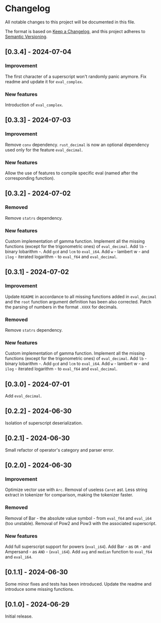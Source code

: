 # Changelog

All notable changes to this project will be documented in this file.

The format is based on [Keep a Changelog](https://keepachangelog.com/en/1.0.0/),
and this project adheres to [Semantic Versioning](https://semver.org/spec/v2.0.0.html).

## [0.3.4] - 2024-07-04

### Improvement

The first character of a superscript won't randomly panic anymore.
Fix readme and update it for `eval_complex`.

### New features

Introduction of `eval_complex`.


## [0.3.3] - 2024-07-03

### Improvement

Remove `conv` dependency.
`rust_decimal` is now an optional dependency used only for the feature `eval_decimal`.

### New features

Allow the use of features to compile specific eval (named after the corresponding function).

## [0.3.2] - 2024-07-02

### Removed

Remove `statrs` dependency.

### New features

Custom implementation of gamma function.
Implement all the missing functions (except for the trigonometric ones) of `eval_decimal`.
Add `lb` - binary lobarithm -.
Add `gcd` and `lcm` to `eval_i64`.
Add `w` - lambert w - and `ilog` - iterated logarithm - to `eval_f64` and `eval_decimal`.

## [0.3.1] - 2024-07-02

### Improvement

Update `README` in accordance to all missing functions added in `eval_decimal` and the `root` function argument definition has been also corrected.
Patch the parsing of numbers in the format `.XXXX` for decimals.

### Removed

Remove `statrs` dependency.

### New features

Custom implementation of gamma function.
Implement all the missing functions (except for the trigonometric ones) of `eval_decimal`.
Add `lb` - binary lobarithm -.
Add `gcd` and `lcm` to `eval_i64`.
Add `w` - lambert w - and `ilog` - iterated logarithm - to `eval_f64` and `eval_decimal`.

## [0.3.0] - 2024-07-01

Add `eval_decimal`.

## [0.2.2] - 2024-06-30

Isolation of superscript deserialization.

## [0.2.1] - 2024-06-30

Small refactor of operator's category and parser error.

## [0.2.0] - 2024-06-30

### Improvement

Optimize vector use with `Arc`.
Removal of useless `Caret` ast.
Less string extract in tokenizer for comparison, making the tokenizer faster.

### Removed

Removal of Bar - the absolute value symbol - from `eval_f64` and `eval_i64` (too unstable).
Removal of Pow2 and Pow3 with the associated superscript.

### New features

Add full superscript support for powers (`eval_i64`).
Add Bar - as `OR` - and Ampersand - as `AND` - (`eval_i64`).
Add `avg` and `median` function to `eval_f64` and `eval_i64`.

## [0.1.1] - 2024-06-30

Some minor fixes and tests has been introduced.
Update the readme and introduce some missing functions.

## [0.1.0] - 2024-06-29

Initial release.
